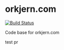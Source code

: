 orkjern.com
===========
[![Build Status](https://travis-ci.org/eiriksm/orkjern.com.svg?branch=master)](https://travis-ci.org/eiriksm/orkjern.com)

Code base for orkjern.com

test pr
